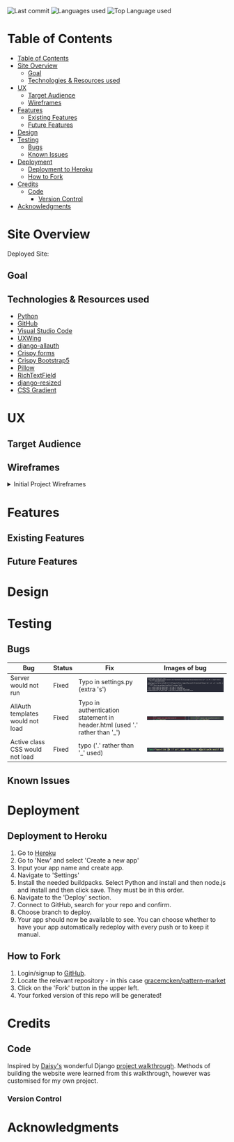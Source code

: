 
![Last commit](https://img.shields.io/github/last-commit/gracemcken/pattern-market) 
![Languages used](https://img.shields.io/github/languages/count/gracemcken/pattern-market)
![Top Language used](https://img.shields.io/github/languages/top/gracemcken/pattern-market)


# Table of Contents

- [Table of Contents](#table-of-contents)
- [Site Overview](#site-overview)
  - [Goal](#goal)
  - [Technologies \& Resources used](#technologies--resources-used)
- [UX](#ux)
  - [Target Audience](#target-audience)
  - [Wireframes](#wireframes)
- [Features](#features)
  - [Existing Features](#existing-features)
  - [Future Features](#future-features)
- [Design](#design)
- [Testing](#testing)
  - [Bugs](#bugs)
  - [Known Issues](#known-issues)
- [Deployment](#deployment)
  - [Deployment to Heroku](#deployment-to-heroku)
  - [How to Fork](#how-to-fork)
- [Credits](#credits)
  - [Code](#code)
    - [Version Control](#version-control)
- [Acknowledgments](#acknowledgments)
  


# Site Overview
Deployed Site: 

## Goal


## Technologies & Resources used

- [Python](https://www.python.org/) 
- [GitHub](https://github.com/)
- [Visual Studio Code](https://code.visualstudio.com/) 
- [UXWing](https://uxwing.com/)
- [django-allauth](https://django-allauth.readthedocs.io/en/latest/installation.html)
- [Crispy forms](https://django-crispy-forms.readthedocs.io/en/latest/install.html)
- [Crispy Bootstrap5](https://github.com/django-crispy-forms/crispy-bootstrap5)
- [Pillow](https://pypi.org/project/Pillow/)
- [RichTextField](https://pypi.org/project/django-richtextfield/)
- [django-resized](https://pypi.org/project/django-resized/)
- [CSS Gradient](https://cssgradient.io/)

# UX
## Target Audience

## Wireframes
<details>
           <summary>Initial Project Wireframes</summary>
           <details>
           <summary>Base Website</summary>
<p>
          </p>
          </details>
          <details>
          <summary>Profile Pages</summary>
        <p>
         
 </p>
</details>
</details>




# Features

## Existing Features


## Future Features


# Design



# Testing

## Bugs

Bug | Status | Fix | Images of bug
----|--------|-----|--------------
Server would not run| Fixed | Typo in settings.py (extra 's') |![crispy-form-bug](readme-images/bugs/server-crispy.png)
AllAuth templates would not load | Fixed | Typo in authentication statement in header.html (used '.' rather than '_') | ![auth-typo](readme-images/bugs/auth-typo.png)
Active class CSS would not load | Fixed | typo ('.' rather than '_' used) | ![active-bug](readme-images/bugs/active-class.png)
## Known Issues



# Deployment 
## Deployment to Heroku
1. Go to [Heroku](https://dashboard.heroku.com/apps)
2. Go to 'New' and select 'Create a new app'
3. Input your app name and create app.
4. Navigate to 'Settings'
5. Install the needed buildpacks. Select Python and install and then node.js and install and then click save. They must be in this order.
6. Navigate to the 'Deploy' section. 
7. Connect to GitHub, search for your repo and confirm. 
8. Choose branch to deploy.
9. Your app should now be available to see. You can choose whether to have your app automatically redeploy with every push or to keep it manual. 

## How to Fork
1. Login/signup to [GitHub](https://github.com/).
2. Locate the relevant repository - in this case [gracemcken/pattern-market](https://github.com/gracemcken/pattern-market)
3. Click on the 'Fork' button in the upper left.
4. Your forked version of this repo will be generated!
# Credits
## Code
Inspired by [Daisy's](https://github.com/Daisy-McG) wonderful Django [project walkthrough](https://github.com/Daisy-McG/Recipe-Tutorial). Methods of building the website were learned from this walkthrough, however was customised for my own project.


### Version Control




# Acknowledgments